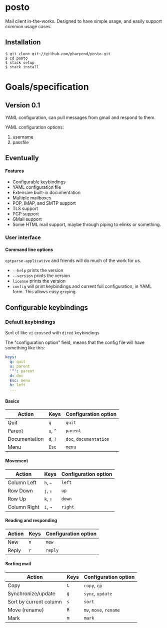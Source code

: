 # posto

Mail client in-the-works. Designed to have simple usage, and easily support
common usage cases.

## Installation

    $ git clone git://github.com/pharpend/posto.git
    $ cd posto
    $ stack setup
    $ stack install


# Goals/specification

## Version 0.1

YAML configuration, can pull messages from gmail and respond to them.

YAML configuration options:

1. username
2. passfile

## Eventually

#### Features

* Configurable keybindings
* YAML configuration file
* Extensive built-in documentation
* Multiple mailboxes
* POP, IMAP, and SMTP support
* TLS support
* PGP support
* GMail support
* Some HTML mail support, maybe through piping to elinks or something.

### User interface

#### Command line options

`optparse-applicative` and friends will do much of the work for us.

* `--help` prints the version
* `--version` prints the version
* `license` prints the version
* `config` will print keybindings and current full configuration, in
  YAML form. This allows easy `grep`ing.

## Configurable keybindings

### Default keybindings

Sort of like `vi` crossed with `dired` keybindings

The "configuration option" field, means that the config file will have
something like this:

```yaml
keys:
  q: quit
  u: parent
  '^': parent
  d: doc
  Esc: menu
  h: left
  ...
```

#### Basics

| Action | Keys | Configuration option |
| --- | --- | --- |
| Quit | `q` | `quit` |
| Parent | `u`, `^` | `parent` |
| Documentation | `d`, `?` | `doc`, `documentation` |
| Menu | `Esc` | `menu` |

#### Movement

| Action | Keys | Configuration option |
| --- | --- | --- |
| Column Left | `h`, `←` | `left` |
| Row Down | `j`, `↓` | `up` |
| Row Up | `k`, `↑`| `down` |
| Column Right | `i`, `→` | `right` |

#### Reading and responding

| Action | Keys | Configuration option |
| --- | --- | --- |
| New | `n` | `new` |
| Reply | `r` | `reply` |

#### Sorting mail

| Action | Keys | Configuration option |
| --- | --- | --- |
| Copy | `C` | `copy`, `cp` |
| Synchronize/update | `g` | `sync`, `update` |
| Sort by current column | `s` | `sort` |
| Move (rename) | `R` | `mv`, `move`, `rename` |
| Mark | `m` | `mark` |

